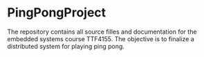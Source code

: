 # PingPongProject
The repository contains all source filles and documentation for the embedded systems course TTF4155. The objective is to finalize a distributed system for playing ping pong.
